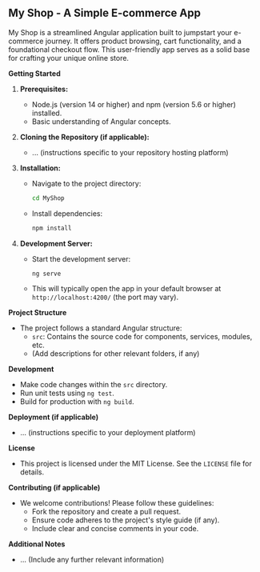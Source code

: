 ## My Shop - A Simple E-commerce App

My Shop is a streamlined Angular application built to jumpstart your e-commerce journey. It offers product browsing, cart functionality, and a foundational checkout flow. This user-friendly app serves as a solid base for crafting your unique online store.

**Getting Started**

1. **Prerequisites:**
   * Node.js (version 14 or higher) and npm (version 5.6 or higher) installed.
   * Basic understanding of Angular concepts.

2. **Cloning the Repository (if applicable):**
   * ... (instructions specific to your repository hosting platform)

3. **Installation:**
   * Navigate to the project directory:
     ```bash
     cd MyShop
     ```
   * Install dependencies:
     ```bash
     npm install
     ```

4. **Development Server:**
   * Start the development server:
     ```bash
     ng serve
     ```
   * This will typically open the app in your default browser at `http://localhost:4200/` (the port may vary).

**Project Structure**

* The project follows a standard Angular structure:
    * `src`: Contains the source code for components, services, modules, etc.
   * (Add descriptions for other relevant folders, if any)

**Development**

* Make code changes within the `src` directory.
* Run unit tests using `ng test`.
* Build for production with `ng build`.

**Deployment (if applicable)**

* ... (instructions specific to your deployment platform)

**License**

* This project is licensed under the MIT License. See the `LICENSE` file for details.

**Contributing (if applicable)**

* We welcome contributions! Please follow these guidelines:
   * Fork the repository and create a pull request.
   * Ensure code adheres to the project's style guide (if any).
   * Include clear and concise comments in your code.

**Additional Notes**

* ... (Include any further relevant information)
